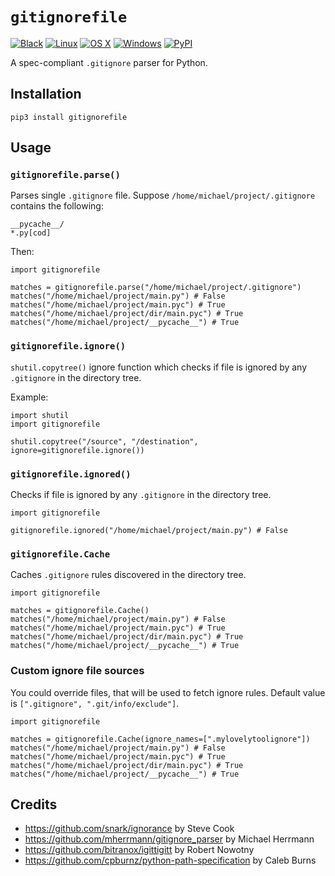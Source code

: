 # `gitignorefile`

[![Black](https://github.com/excitoon/gitignorefile/actions/workflows/black.yml/badge.svg)](https://github.com/excitoon/gitignorefile/actions/workflows/black.yml)
[![Linux](https://github.com/excitoon/gitignorefile/actions/workflows/ubuntu.yml/badge.svg)](https://github.com/excitoon/gitignorefile/actions/workflows/ubuntu.yml)
[![OS X](https://github.com/excitoon/gitignorefile/actions/workflows/macos.yml/badge.svg)](https://github.com/excitoon/gitignorefile/actions/workflows/macos.yml)
[![Windows](https://github.com/excitoon/gitignorefile/actions/workflows/windows.yml/badge.svg)](https://github.com/excitoon/gitignorefile/actions/workflows/windows.yml)
[![PyPI](https://badge.fury.io/py/gitignorefile.svg)](https://badge.fury.io/py/gitignorefile)

A spec-compliant `.gitignore` parser for Python.

## Installation

```
pip3 install gitignorefile
```

## Usage

### `gitignorefile.parse()`

Parses single `.gitignore` file. Suppose `/home/michael/project/.gitignore` contains the following:

```
__pycache__/
*.py[cod]
```

Then:

```python3
import gitignorefile

matches = gitignorefile.parse("/home/michael/project/.gitignore")
matches("/home/michael/project/main.py") # False
matches("/home/michael/project/main.pyc") # True
matches("/home/michael/project/dir/main.pyc") # True
matches("/home/michael/project/__pycache__") # True
```

### `gitignorefile.ignore()`

`shutil.copytree()` ignore function which checks if file is ignored by any `.gitignore` in the directory tree.

Example:

```python3
import shutil
import gitignorefile

shutil.copytree("/source", "/destination", ignore=gitignorefile.ignore())
```

### `gitignorefile.ignored()`

Checks if file is ignored by any `.gitignore` in the directory tree.

```python3
import gitignorefile

gitignorefile.ignored("/home/michael/project/main.py") # False
```

### `gitignorefile.Cache`

Caches `.gitignore` rules discovered in the directory tree.

```python3
import gitignorefile

matches = gitignorefile.Cache()
matches("/home/michael/project/main.py") # False
matches("/home/michael/project/main.pyc") # True
matches("/home/michael/project/dir/main.pyc") # True
matches("/home/michael/project/__pycache__") # True
```

### Custom ignore file sources

You could override files, that will be used to fetch ignore rules. Default value is `[".gitignore", ".git/info/exclude"]`.

```python3
import gitignorefile

matches = gitignorefile.Cache(ignore_names=[".mylovelytoolignore"])
matches("/home/michael/project/main.py") # False
matches("/home/michael/project/main.pyc") # True
matches("/home/michael/project/dir/main.pyc") # True
matches("/home/michael/project/__pycache__") # True
```


## Credits

- https://github.com/snark/ignorance by Steve Cook
- https://github.com/mherrmann/gitignore_parser by Michael Herrmann
- https://github.com/bitranox/igittigitt by Robert Nowotny
- https://github.com/cpburnz/python-path-specification by Caleb Burns
